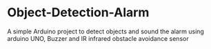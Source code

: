 # Object-Detection-Alarm
A simple Arduino project to detect objects and sound the alarm using arduino UNO, Buzzer and IR infrared obstacle avoidance sensor
